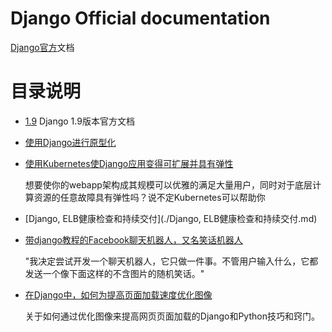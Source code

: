 # Django Official documentation

[Django官方](https://www.djangoproject.com/)文档

# 目录说明
- [1.9](./1.9/) Django 1.9版本官方文档
- [使用Django进行原型化](./使用Django进行原型化.md)

- [使用Kubernetes使Django应用变得可扩展并具有弹性](./使用Kubernetes使Django应用变得可扩展并具有弹性.md)

	想要使你的webapp架构成其规模可以优雅的满足大量用户，同时对于底层计算资源的任意故障具有弹性吗？说不定Kubernetes可以帮助你

- [Django, ELB健康检查和持续交付](./Django, ELB健康检查和持续交付.md)

- [带django教程的Facebook聊天机器人，又名笑话机器人](./带django教程的Facebook聊天机器人，又名笑话机器人.md)

	"我决定尝试开发一个聊天机器人，它只做一件事。不管用户输入什么，它都发送一个像下面这样的不含图片的随机笑话。"

- [在Django中，如何为提高页面加载速度优化图像](./在Django中，如何为提高页面加载速度优化图像.md)

	关于如何通过优化图像来提高网页页面加载的Django和Python技巧和窍门。
